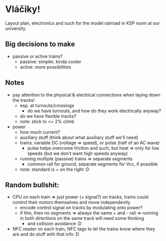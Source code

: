 Vláčiky!
========

Layout plan, electronics and such for the model railroad in KSP room at our university.

Big decisions to make
---------------------

- passive or active trains?
  - passive: simpler, kinda cooler
  - active: more possibilities

Notes
-----

- pay attention to the physical & electrical connections when laying down the tracks!
  - esp. at turnouts/crossings
    - do we have turnouts, and how do they work electrically anyway?
  - do we have flexible tracks?
  - note: stick to <= 2% climb
- power
  - how much current?
  - auxiliary stuff (think about what auxiliary stuff we'll need)
  - trains: variable DC (voltage => speed), or pulse (half of an AC wave)
    - pulse helps overcome friction and such, but heat => only for low speeds (but we don't want high speeds anyway)
  - running multiple (passive) trains => separate segments
    - common rail for ground, separate segments for Vcc, if possible
  - note: standard is + on the right :D

Random bullshit:
----------------

- CPU on each train => just power (+ signal?) on tracks, trains could control their motors themselves and move independently
  - encode control signal on tracks by modulating onto power?
  - if this, then no segments => always the same + and - rail => running in both directions on the same track will need some thinking
    - and collision avoidance :D
- NFC reader on each train, NFC tags to let the trains know where they are and do stuff with that info :D
